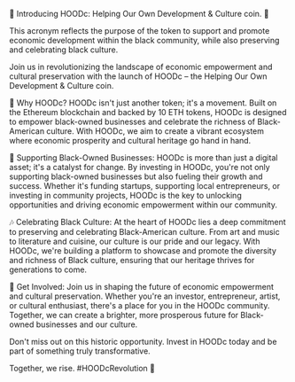 🎉 Introducing HOODc: Helping Our Own Development & Culture coin. 🎉

This acronym reflects the purpose of the token to support and promote economic development within the black community, while also preserving and celebrating black culture.

Join us in revolutionizing the landscape of economic empowerment and cultural preservation with the launch of HOODc – the Helping Our Own Development & Culture coin.

🚀 Why HOODc? HOODc isn't just another token; it's a movement. Built on the Ethereum blockchain and backed by 10 ETH tokens, HOODc is designed to empower black-owned businesses and celebrate the richness of Black-American culture. With HOODc, we aim to create a vibrant ecosystem where economic prosperity and cultural heritage go hand in hand.

💼 Supporting Black-Owned Businesses: HOODc is more than just a digital asset; it's a catalyst for change. By investing in HOODc, you're not only supporting black-owned businesses but also fueling their growth and success. Whether it's funding startups, supporting local entrepreneurs, or investing in community projects, HOODc is the key to unlocking opportunities and driving economic empowerment within our community.

🎶 Celebrating Black Culture: At the heart of HOODc lies a deep commitment to preserving and celebrating Black-American culture. From art and music to literature and cuisine, our culture is our pride and our legacy. With HOODc, we're building a platform to showcase and promote the diversity and richness of Black culture, ensuring that our heritage thrives for generations to come.

🌟 Get Involved: Join us in shaping the future of economic empowerment and cultural preservation. Whether you're an investor, entrepreneur, artist, or cultural enthusiast, there's a place for you in the HOODc community. Together, we can create a brighter, more prosperous future for Black-owned businesses and our culture.

Don't miss out on this historic opportunity. Invest in HOODc today and be part of something truly transformative.

Together, we rise. #HOODcRevolution 🚀